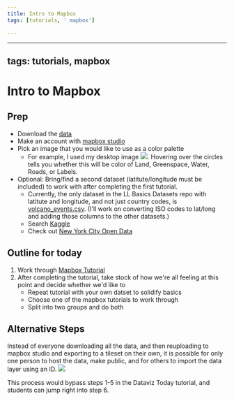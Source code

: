 ```yaml
---
title: Intro to Mapbox
tags: [tutorials, ' mapbox']

---
```


---
tags: tutorials, mapbox
---
# Intro to Mapbox

## Prep
* Download the [data](https://drive.google.com/file/d/1cDMKpsV_kzYgEPVOjFpv1eSmrDezBWnG/view)
* Make an account with [mapbox studio](https://studio.mapbox.com/)
* Pick an image that you would like to use as a color palette
    * For example, I used my desktop image ![](https://i.imgur.com/cZYI3RL.png). 
        Hovering over the circles tells you whether this will be color of Land, Greenspace, Water, Roads, or Labels. 
* Optional: Bring/find a second dataset (latitute/longitude must be included) to work with after completing the first tutorial. 
    * Currently, the only dataset in the LL Basics Datasets repo with latitute and longitude, and not just country codes, is [volcano_events.csv](https://github.com/learninglab-dev/ll-basics-datasets/blob/main/volcano-events.csv). (I'll work on converting ISO codes to lat/long and adding those columns to the other datasets.) 
    * Search [Kaggle](https://www.kaggle.com) 
    * Check out [New York City Open Data](https://opendata.cityofnewyork.us/data/)

## Outline for today

1.  Work through [Mapbox Tutorial](https://dataviztoday.com/mapbox)
2.  After completing the tutorial, take stock of how we're all feeling at this point and decide whether we'd like to 
    * Repeat tutorial with your own datset to solidify basics 
    * Choose one of the mapbox tutorials to work through 
    * Split into two groups and do both

## Alternative Steps

Instead of everyone downloading all the data, and then reuploading to mapbox studio and exporting to a tileset on their own, it is possible for only one person to host the data, make public, and for others to import the data layer using an ID. 
![](https://i.imgur.com/IbY3Xau.png)

This process would bypass steps 1-5 in the Dataviz Today tutorial, and students can jump right into step 6. 






